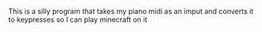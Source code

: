 This is a silly program that takes my piano midi as an imput and converts it to keypresses so I can play minecraft on it
